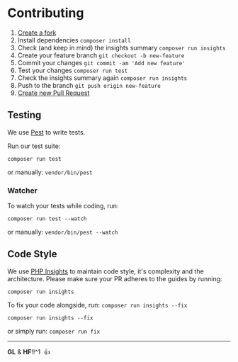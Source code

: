 # Contributing

1. [Create a fork](https://help.github.com/articles/fork-a-repo/)
2. Install dependencies `composer install`
3. Check (and keep in mind) the insights summary `composer run insights`
4. Create your feature branch `git checkout -b new-feature`
5. Commit your changes `git commit -am 'Add new feature'`
6. Test your changes `composer run test`
7. Check the insights summary again `composer run insights`
8. Push to the branch `git push origin new-feature`
9. [Create new Pull Request](https://help.github.com/articles/creating-a-pull-request/)

## Testing

We use [Pest](https://github.com/pestphp/pest) to write tests.

Run our test suite:

```
composer run test
```
or manually: `vendor/bin/pest`

### Watcher

To watch your tests while coding, run:

```
composer run test --watch
```

or manually: `vendor/bin/pest --watch`

## Code Style

We use [PHP Insights](https://github.com/nunomaduro/phpinsights) to maintain
code style, it's complexity and the architecture. Please make sure your PR
adheres to the guides by running:

```
composer run insights
```

To fix your code alongside, run: `composer run insights --fix`

```
composer run insights --fix
```

or simply run: `composer run fix`

---

__GL__ & __HF__!!^1 &nbsp;👍
